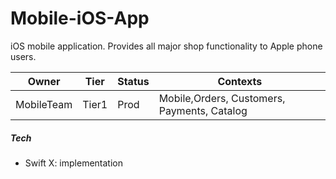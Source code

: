 # Mobile-iOS-App

iOS mobile application. Provides all major shop functionality to 
Apple phone users.

Owner|Tier|Status|Contexts
---|---|---|---
MobileTeam|Tier1|Prod|Mobile,Orders, Customers, Payments, Catalog

##### Tech

- Swift X: implementation